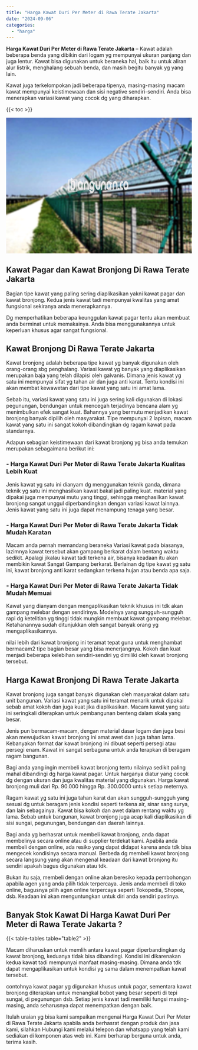 ```yaml
---
title: "Harga Kawat Duri Per Meter di Rawa Terate Jakarta"
date: "2024-09-06"
categories: 
  - "harga"
---
```


**Harga Kawat Duri Per Meter di Rawa Terate Jakarta** – Kawat adalah beberapa benda yang dibikin dari logam yg mempunyai ukuran panjang dan juga lentur. Kawat bisa digunakan untuk beraneka hal, baik itu untuk aliran alur listrik, menghalang sebuah benda, dan masih begitu banyak yg yang lain.

Kawat juga terkelompokan jadi beberapa tipenya, masing-masing macam kawat mempunyai keistimewaan dan sisi negative sendiri-sendiri. Anda bisa menerapkan variasi kawat yang cocok dg yang diharapkan.

{{< toc >}}

![Harga Kawat Duri Per Meter di Rawa Terate Jakarta](/images/jual-kawat-murah47.png)

## Kawat Pagar dan Kawat Bronjong Di Rawa Terate Jakarta

Bagian tipe kawat yang paling sering diaplikasikan yakni kawat pagar dan kawat bronjong. Kedua jenis kawat tadi mempunyai kwalitas yang amat fungsional sekiranya anda menerapkannya.

Dg memperhatikan beberapa keunggulan kawat pagar tentu akan membuat anda berminat untuk memakainya. Anda bisa menggunakannya untuk keperluan khusus agar sangat fungsional.

## Kawat Bronjong Di Rawa Terate Jakarta

Kawat bronjong adalah beberapa tipe kawat yg banyak digunakan oleh orang-orang sbg penghalang. Variasi kawat yg banyak yang diaplikasikan merupakan baja yang telah dilapisi oleh galvanis. Dimana jenis kawat yg satu ini mempunyai sifat yg tahan air dan juga anti karat. Tentu kondisi ini akan membat kewawetan dari tipe kawat yang satu ini amat lama.

Sebab itu, variasi kawat yang satu ini juga sering kali digunakan di lokasi pegunungan, bendungan untuk mencegah terjadinya bencana alam yg menimbulkan efek sangat kuat. Bahannya yang bermutu menjadikan kawat bronjong banyak dipilih oleh masyarakat. Tipe mempunyai 2 lapisan, macam kawat yang satu ini sangat kokoh dibandingkan dg ragam kawat pada standarnya.

Adapun sebagian keistimewaan dari kawat bronjong yg bisa anda temukan merupakan sebagaimana berikut ini:

### \- Harga Kawat Duri Per Meter di Rawa Terate Jakarta Kualitas Lebih Kuat

Jenis kawat yg satu ini dianyam dg menggunakan teknik ganda, dimana teknik yg satu ini menghasilkan kawat bakal jadi paling kuat. material yang dipakai juga mempunyai mutu yang tinggi, sehingga menghasilkan kawat bronjong sangat unggul diperbandingkan dengan variasi kawat lainnya. Jenis kawat yang satu ini juga dapat menampung tenaga yang besar.

### \- Harga Kawat Duri Per Meter di Rawa Terate Jakarta Tidak Mudah Karatan

Macam anda pernah memandang beraneka Variasi kawat pada biasanya, lazimnya kawat tersebut akan gampang berkarat dalam bentang waktu sedikit. Apalagi jikalau kawat tadi terkena air, bisanya keadaan itu akan membikin kawat Sangat Gampang berkarat. Berlainan dg tipe kawat yg satu ini, kawat bronjong anti karat sedangkan terkena hujan atau benda apa saja.

### \- Harga Kawat Duri Per Meter di Rawa Terate Jakarta Tidak Mudah Memuai

Kawat yang dianyam dengan mengaplikasikan teknik khusus ini tdk akan gampang melebar dengan sendirinya. Modelnya yang sungguh-sungguh rapi dg ketelitian yg tinggi tidak mungkin membuat kawat gampang melebar. Ketahanannya sudah ditunjukkan oleh sangat banyak orang yg mengaplikasikannya.

nilai lebih dari kawat bronjong ini teramat tepat guna untuk menghambat bermacam2 tipe bagian besar yang bisa menerjangnya. Kokoh dan kuat menjadi beberapa kelebihan sendiri-sendiri yg dimiliki oleh kawat bronjong tersebut.

## Harga Kawat Bronjong Di Rawa Terate Jakarta

Kawat bronjong juga sangat banyak digunakan oleh masyarakat dalam satu unit bangunan. Variasi kawat yang satu ini teramat menarik untuk dipakai sebab amat kokoh dan juga kuat jika diaplikasikan. Macam kawat yang satu ini seringkali diterapkan untuk pembangunan benteng dalam skala yang besar.

Jenis pun bermacam-macam, dengan material dasar logam dan juga besi akan mewujudkan kawat bronjong ini amat awet dan juga tahan lama. Kebanyakan format dar kawat bronjong ini dibuat seperti persegi atau persegi enam. Kawat ini sangat serbaguna untuk anda terapkan di beragam ragam bangunan.

Bagi anda yang ingin membeli kawat bronjong tentu nilainya sedikit paling mahal dibandingi dg harga kawat pagar. Untuk harganya diatur yang cocok dg dengan ukuran dan juga kwalitas material yang digunakan. Harga kawat bronjong muli dari Rp. 90.000 hingga Rp. 300.0000 untuk setiap meternya.

Ragam kawat yg satu ini juga tahan karat dan akan sungguh-sungguh yang sesuai dg untuk beragam jenis kondisi seperti terkena air, sinar sang surya, dan lain sebagainya. Kawat bisa kokoh dan awet dalam rentang waktu yg lama. Sebab untuk bangunan, kawat bronjong juga acap kali diaplikasikan di sisi sungai, pegunungan, bendungan dan daerah lainnya.

Bagi anda yg berhasrat untuk membeli kawat bronjong, anda dapat membelinya secara online atau di supplier terdekat kami. Apabila anda membeli dengan online, ada resiko yang dapat didapat karena anda tdk bisa mengecek kondisinya secara manual. Berbeda dg membeli kawat bronjong secara langsung yang akan mengenal keadaan dari kawat bronjong itu sendiri apakah bagus digunakan atau tdk.

Bukan itu saja, membeli dengan online akan beresiko kepada pembohongan apabila agen yang anda pilih tidak terpercaya. Jenis anda membeli di toko online, bagusnya pilih agen online terpercaya seperti Tokopedia, Shopee, dsb. Keadaan ini akan menguntungkan untuk diri anda sendiri pastinya.

## Banyak Stok Kawat Di Harga Kawat Duri Per Meter di Rawa Terate Jakarta ?

{{< table-tables table="table2" >}}

Macam diharuskan untuk memlih antara kawat pagar diperbandingkan dg kawat bronjong, keduanya tidak bisa dibandingi. Kondisi ini dikarenakan kedua kawat tadi mempunyai manfaat masing-masing. Dimana anda tdk dapat mengaplikasikan untuk kondisi yg sama dalam menempatkan kawat tersebut.

contohnya kawat pagar yg digunakan khusus untuk pagar, sementara kawat bronjong diterapkan untuk menangkal bobot yang besar seperti di tepi sungai, di pegunungan dsb. Setiap jenis kawat tadi memiliki fungsi masing-masing, anda seharusnya dapat menempatkan dengan baik.

Itulah uraian yg bisa kami sampaikan mengenai Harga Kawat Duri Per Meter di Rawa Terate Jakarta apabila anda berhasrat dengan produk dan jasa kami, silahkan Hubungi kami melalui telepon dan whatsapp yang telah kami sediakan di komponen atas web ini. Kami berharap berguna untuk anda, terima kasih.

